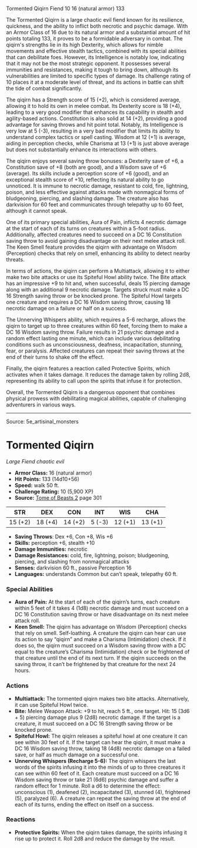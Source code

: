 <MonsterName/>Tormented Qiqirn</MonsterName>
<CreatureType/>Fiend</CreatureType>
<CR/>10</CR>
<AC/>16 (natural armor)</AC>
<HP/>133</HP>
<summary>The Tormented Qiqirn is a large chaotic evil fiend known for its resilience, quickness, and the ability to inflict both necrotic and psychic damage. With an Armor Class of 16 due to its natural armor and a substantial amount of hit points totaling 133, it proves to be a formidable adversary in combat. The qiqirn's strengths lie in its high Dexterity, which allows for nimble movements and effective stealth tactics, combined with its special abilities that can debilitate foes. However, its Intelligence is notably low, indicating that it may not be the most strategic opponent. It possesses several immunities and resistances, making it tough to bring down, although its vulnerabilities are limited to specific types of damage. Its challenge rating of 10 places it at a moderate level of threat, and its actions in battle can shift the tide of combat significantly.</summary>

<detail>

The qiqirn has a Strength score of 15 (+2), which is considered average, allowing it to hold its own in melee combat. Its Dexterity score is 18 (+4), leading to a very good modifier that enhances its capability in stealth and agility-based actions. Constitution is also solid at 14 (+2), providing a good advantage for saving throws and hit point total. Notably, its Intelligence is very low at 5 (-3), resulting in a very bad modifier that limits its ability to understand complex tactics or spell casting. Wisdom at 12 (+1) is average, aiding in perception checks, while Charisma at 13 (+1) is just above average but does not substantially enhance its interactions with others.

The qiqirn enjoys several saving throw bonuses: a Dexterity save of +6, a Constitution save of +8 (both are good), and a Wisdom save of +6 (average). Its skills include a perception score of +6 (good), and an exceptional stealth score of +10, reflecting its natural ability to go unnoticed. It is immune to necrotic damage, resistant to cold, fire, lightning, poison, and less effective against attacks made with nonmagical forms of bludgeoning, piercing, and slashing damage. The creature also has darkvision for 60 feet and communicates through telepathy up to 60 feet, although it cannot speak.

One of its primary special abilities, Aura of Pain, inflicts 4 necrotic damage at the start of each of its turns on creatures within a 5-foot radius. Additionally, affected creatures need to succeed on a DC 16 Constitution saving throw to avoid gaining disadvantage on their next melee attack roll. The Keen Smell feature provides the qiqirn with advantage on Wisdom (Perception) checks that rely on smell, enhancing its ability to detect nearby threats.

In terms of actions, the qiqirn can perform a Multiattack, allowing it to either make two bite attacks or use its Spiteful Howl ability twice. The Bite attack has an impressive +9 to hit and, when successful, deals 15 piercing damage along with an additional 9 necrotic damage. Targets struck must make a DC 16 Strength saving throw or be knocked prone. The Spiteful Howl targets one creature and requires a DC 16 Wisdom saving throw, causing 18 necrotic damage on a failure or half on a success.

The Unnerving Whispers ability, which requires a 5-6 recharge, allows the qiqirn to target up to three creatures within 60 feet, forcing them to make a DC 16 Wisdom saving throw. Failure results in 21 psychic damage and a random effect lasting one minute, which can include various debilitating conditions such as unconsciousness, deafness, incapacitation, stunning, fear, or paralysis. Affected creatures can repeat their saving throws at the end of their turns to shake off the effect.

Finally, the qiqirn features a reaction called Protective Spirits, which activates when it takes damage. It reduces the damage taken by rolling 2d8, representing its ability to call upon the spirits that infuse it for protection.

Overall, the Tormented Qiqirn is a dangerous opponent that combines physical prowess with debilitating magical abilities, capable of challenging adventurers in various ways.</detail>



---

Source: 5e_artisinal_monsters

# Tormented Qiqirn

*Large* *Fiend* *chaotic evil*

- **Armor Class:** 16 (natural armor)
- **Hit Points:** 133 (14d10+56)
- **Speed:** walk 50 ft.
- **Challenge Rating:** 10 (5,900 XP)
- **Source:** [Tome of Beasts 2](https://koboldpress.com/kpstore/product/tome-of-beasts-2-for-5th-edition) page 301

| STR | DEX | CON | INT | WIS | CHA |
| --- | --- | --- | --- | --- | --- |
| 15 (+2) | 18 (+4) | 14 (+2) | 5 (-3) | 12 (+1) | 13 (+1) |

- **Saving Throws**: Dex +6, Con +8, Wis +6
- **Skills:** perception +6, stealth +10
- **Damage Immunities:** necrotic
- **Damage Resistances:** cold, fire, lightning, poison; bludgeoning, piercing, and slashing from nonmagical attacks
- **Senses:** darkvision 60 ft., passive Perception 16
- **Languages:** understands Common but can’t speak, telepathy 60 ft.

### Special Abilities

- **Aura of Pain:** At the start of each of the qiqirn’s turns, each creature within 5 feet of it takes 4 (1d8) necrotic damage and must succeed on a DC 16 Constitution saving throw or have disadvantage on its next melee attack roll.
- **Keen Smell:** The qiqirn has advantage on Wisdom (Perception) checks that rely on smell. Self-loathing. A creature the qiqirn can hear can use its action to say “qiqirn” and make a Charisma (Intimidation) check. If it does so, the qiqirn must succeed on a Wisdom saving throw with a DC equal to the creature’s Charisma (Intimidation) check or be frightened of that creature until the end of its next turn. If the qiqirn succeeds on the saving throw, it can’t be frightened by that creature for the next 24 hours.

### Actions

- **Multiattack:** The tormented qiqirn makes two bite attacks. Alternatively, it can use Spiteful Howl twice.
- **Bite:** Melee Weapon Attack: +9 to hit, reach 5 ft., one target. Hit: 15 (3d6 + 5) piercing damage plus 9 (2d8) necrotic damage. If the target is a creature, it must succeed on a DC 16 Strength saving throw or be knocked prone.
- **Spiteful Howl:** The qiqirn releases a spiteful howl at one creature it can see within 30 feet of it. If the target can hear the qiqirn, it must make a DC 16 Wisdom saving throw, taking 18 (4d8) necrotic damage on a failed save, or half as much damage on a successful one.
- **Unnerving Whispers (Recharge 5-6):** The qiqirn whispers the last words of the spirits infusing it into the minds of up to three creatures it can see within 60 feet of it. Each creature must succeed on a DC 16 Wisdom saving throw or take 21 (6d6) psychic damage and suffer a random effect for 1 minute. Roll a d6 to determine the effect: unconscious (1), deafened (2), incapacitated (3), stunned (4), frightened (5), paralyzed (6). A creature can repeat the saving throw at the end of each of its turns, ending the effect on itself on a success.

### Reactions

- **Protective Spirits:** When the qiqirn takes damage, the spirits infusing it rise up to protect it. Roll 2d8 and reduce the damage by the result.





